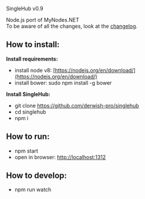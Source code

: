 
SingleHub v0.9

Node.js port of MyNodes.NET<br>
To be aware of all the changes, look at the [changelog](https://github.com/derwish-pro/singlehub/blob/master/CHANGELOG.md).


**How to install:**
-------------------

**Install requirements:**

- install node v8: [https://nodejs.org/en/download/](https://nodejs.org/en/download/)
- install bower: sudo npm install -g bower

**Install SingleHub:**

- git clone https://github.com/derwish-pro/singlehub
- cd singlehub
- npm i


**How to run:**
-------------------

- npm start
- open in browser: [http://localhost:1312](http://localhost:1312)


**How to develop:**
-------------------

- npm run watch
